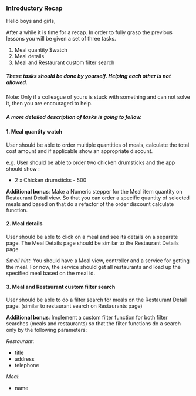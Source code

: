 ### Introductory Recap ###

Hello boys and girls,

After a while it is time for a recap.
In order to fully grasp the previous lessons you will be given a set of three tasks.

1. Meal quantity $watch
2. Meal details
3. Meal and Restaurant custom filter search

##### These tasks should be done by yourself. Helping each other is **not** allowed.
Note: Only if a colleague of yours is stuck with something and can not solve it, then you are encouraged to help.


##### A more detailed description of tasks is going to follow.


#### 1. Meal quantity watch ####

User should be able to order multiple quantities of meals, calculate the total cost amount and
if applicable show an appropriate discount.

e.g. User should be able to order two chicken drumsticks and the app should show :
- 2 x Chicken drumsticks - 500

**Additional bonus**:
Make a Numeric stepper for the Meal item quantity on Restaurant Detail view. So that you can order a specific quantity
of selected meals and based on that do a refactor of the order discount calculate function.

#### 2. Meal details ####

User should be able to click on a meal and see its details on a separate page. The Meal Details page should be similar
to the Restaurant Details page.

*Small hint*:
You should have a Meal view, controller and a service for getting the meal. For now, the service should get all
restaurants and load up the specified meal based on the meal id.

#### 3. Meal and Restaurant custom filter search ####

User should be able to do a filter search for meals on the Restaurant Detail page.
(similar to restaurant search on Restaurants page)

**Additional bonus**:
Implement a custom filter function for both filter searches (meals and restaurants) so that the filter functions do a
search only by the following parameters:

*Restaurant*:
- title
- address
- telephone

*Meal*:
- name